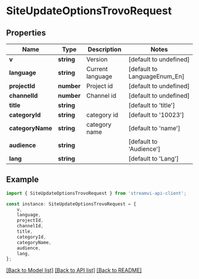 # SiteUpdateOptionsTrovoRequest


## Properties

Name | Type | Description | Notes
------------ | ------------- | ------------- | -------------
**v** | **string** | Version | [default to undefined]
**language** | **string** | Current language | [default to LanguageEnum_En]
**projectId** | **number** | Project id | [default to undefined]
**channelId** | **number** | Channel id | [default to undefined]
**title** | **string** |  | [default to 'title']
**categoryId** | **string** | category id | [default to '10023']
**categoryName** | **string** | category name | [default to 'name']
**audience** | **string** |  | [default to 'Audience']
**lang** | **string** |  | [default to 'Lang']

## Example

```typescript
import { SiteUpdateOptionsTrovoRequest } from 'streamvi-api-client';

const instance: SiteUpdateOptionsTrovoRequest = {
    v,
    language,
    projectId,
    channelId,
    title,
    categoryId,
    categoryName,
    audience,
    lang,
};
```

[[Back to Model list]](../README.md#documentation-for-models) [[Back to API list]](../README.md#documentation-for-api-endpoints) [[Back to README]](../README.md)

